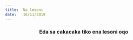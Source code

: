 ```yaml
---
title:  Na lesoni
date:   16/11/2019
---
```


### <center>Eda sa cakacaka tiko ena lesoni oqo</center>